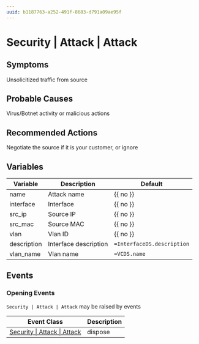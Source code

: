 ```yaml
---
uuid: b1187763-a252-491f-8683-d791a09ae95f
---
```

# Security | Attack | Attack

## Symptoms

Unsolicitized traffic from source

## Probable Causes

Virus/Botnet activity or malicious actions

## Recommended Actions

Negotiate the source if it is your customer, or ignore

## Variables

| Variable    | Description           | Default                    |
| ----------- | --------------------- | -------------------------- |
| name        | Attack name           | {{ no }}                   |
| interface   | Interface             | {{ no }}                   |
| src_ip      | Source IP             | {{ no }}                   |
| src_mac     | Source MAC            | {{ no }}                   |
| vlan        | Vlan ID               | {{ no }}                   |
| description | Interface description | `=InterfaceDS.description` |
| vlan_name   | Vlan name             | `=VCDS.name`               |

## Events

### Opening Events
`Security | Attack | Attack` may be raised by events

| Event Class                                                                          | Description |
| ------------------------------------------------------------------------------------ | ----------- |
| [Security \| Attack \| Attack](../../../event-classes-reference/security/attack/attack.md) | dispose     |
